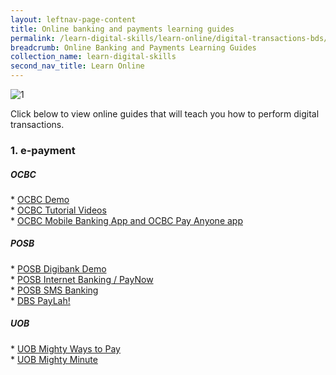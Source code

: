 ```yaml
---
layout: leftnav-page-content
title: Online banking and payments learning guides
permalink: /learn-digital-skills/learn-online/digital-transactions-bds/
breadcrumb: Online Banking and Payments Learning Guides
collection_name: learn-digital-skills
second_nav_title: Learn Online
---
```

![1](/images/learn-online/e-payment.jpg)

Click below to view online guides that will teach you how to perform digital transactions.<br>

<h3>1. e-payment</h3>
 <h5>OCBC</h5>
* <a href="https://www.ocbc.com/personal-banking/online-banking/campaign/digital-kiosk/ipad/index.html" target="_blank">OCBC Demo</a><br>
* <a href="https://www.ocbc.com/personal-banking/lifegoals/silveryears/lifestyle.html" target="_blank">OCBC Tutorial Videos</a><br>
* <a href="https://www.youtube.com/watch?v=yU3NWjnpEpc&list=PLQa6qD1sYFzavejvFnGu5JediH7ebeoKc" target="_blank">OCBC Mobile Banking App and OCBC Pay Anyone app</a><br>
  
<h5>POSB</h5>
* <a href="https://www.posb.com.sg/personal/deposits/bank-with-ease/posb-mbanking" target="_blank">POSB Digibank Demo</a><br>
* <a href="https://www.posb.com.sg/personal/deposits/pay-with-ease/paynow" target="_blank">POSB Internet Banking / PayNow</a><br>
* <a href="https://www.posb.com.sg/personal/deposits/bank-with-ease/sms-banking" target="_blank">POSB SMS Banking </a><br>
* <a href="https://www.dbs.com.sg/personal/support/guide-paylah.html" target="_blank">DBS PayLah!</a><br>

<h5>UOB</h5>
* <a href="https://www.youtube.com/watch?v=OAsUg3bGqwA&feature=youtu.be" target="_blank">UOB Mighty Ways to Pay</a><br>
* <a href="https://www.youtube.com/playlist?list=PLUc9eMJO6adOiRG7DCxcpenViNVMIT9Ra" target="_blank">UOB Mighty Minute</a><br>
